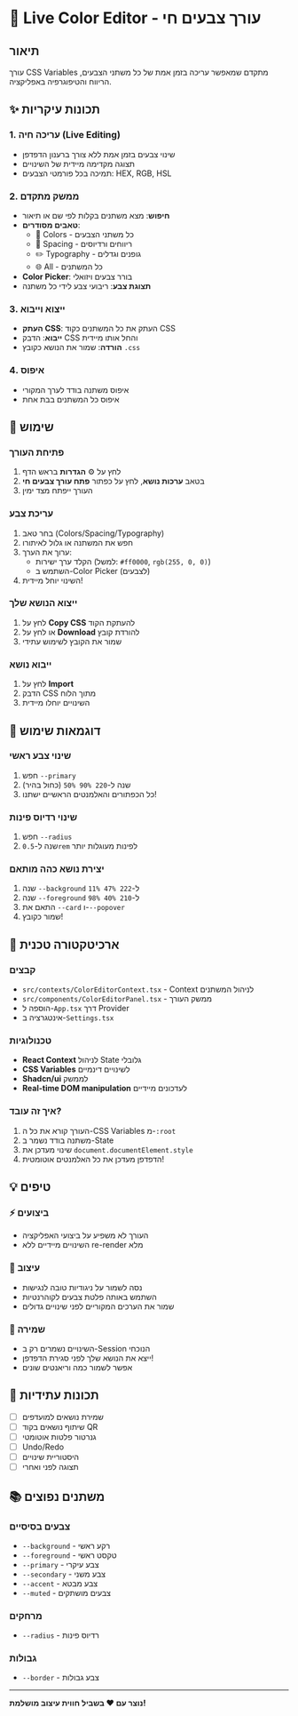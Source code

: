 # 🎨 Live Color Editor - עורך צבעים חי

## תיאור
עורך CSS Variables מתקדם שמאפשר עריכה בזמן אמת של כל משתני הצבעים, הריווח והטיפוגרפיה באפליקציה.

## ✨ תכונות עיקריות

### 1. עריכה חיה (Live Editing)
- שינוי צבעים בזמן אמת ללא צורך ברענון הדפדפן
- תצוגה מקדימה מיידית של השינויים
- תמיכה בכל פורמטי הצבעים: HEX, RGB, HSL

### 2. ממשק מתקדם
- **חיפוש**: מצא משתנים בקלות לפי שם או תיאור
- **טאבים מסודרים**:
  - 🎨 Colors - כל משתני הצבעים
  - 📏 Spacing - ריווחים ורדיוסים
  - ✏️ Typography - גופנים וגדלים
  - 🌐 All - כל המשתנים
- **Color Picker**: בורר צבעים ויזואלי
- **תצוגת צבע**: ריבועי צבע לידי כל משתנה

### 3. ייצוא וייבוא
- **העתק CSS**: העתק את כל המשתנים כקוד CSS
- **ייבוא**: הדבק CSS והחל אותו מיידית
- **הורדה**: שמור את הנושא כקובץ `.css`

### 4. איפוס
- איפוס משתנה בודד לערך המקורי
- איפוס כל המשתנים בבת אחת

## 🚀 שימוש

### פתיחת העורך
1. לחץ על ⚙️ **הגדרות** בראש הדף
2. בטאב **ערכות נושא**, לחץ על כפתור **פתח עורך צבעים חי**
3. העורך ייפתח מצד ימין

### עריכת צבע
1. בחר טאב (Colors/Spacing/Typography)
2. חפש את המשתנה או גלול לאיתורו
3. ערוך את הערך:
   - הקלד ערך ישירות (למשל: `#ff0000`, `rgb(255, 0, 0)`)
   - השתמש ב-Color Picker (לצבעים)
4. השינוי יוחל מיידית!

### ייצוא הנושא שלך
1. לחץ על **Copy CSS** להעתקת הקוד
2. או לחץ על **Download** להורדת קובץ
3. שמור את הקובץ לשימוש עתידי

### ייבוא נושא
1. לחץ על **Import**
2. הדבק CSS מתוך הלוח
3. השינויים יוחלו מיידית

## 🎯 דוגמאות שימוש

### שינוי צבע ראשי
1. חפש `--primary`
2. שנה ל-`220 90% 50%` (כחול בהיר)
3. כל הכפתורים והאלמנטים הראשיים ישתנו!

### שינוי רדיוס פינות
1. חפש `--radius`
2. שנה ל-`0.5rem` לפינות מעוגלות יותר

### יצירת נושא כהה מותאם
1. שנה `--background` ל-`222 47% 11%`
2. שנה `--foreground` ל-`210 40% 98%`
3. התאם את `--card` ו-`--popover`
4. שמור כקובץ!

## 🔧 ארכיטקטורה טכנית

### קבצים
- `src/contexts/ColorEditorContext.tsx` - Context לניהול המשתנים
- `src/components/ColorEditorPanel.tsx` - ממשק העורך
- הוספה ל-`App.tsx` דרך Provider
- אינטגרציה ב-`Settings.tsx`

### טכנולוגיות
- **React Context** לניהול State גלובלי
- **CSS Variables** לשינויים דינמיים
- **Shadcn/ui** לממשק
- **Real-time DOM manipulation** לעדכונים מיידיים

### איך זה עובד?
1. העורך קורא את כל ה-CSS Variables מ-`:root`
2. משתנה בודד נשמר ב-State
3. שינוי מעדכן את `document.documentElement.style`
4. הדפדפן מעדכן את כל האלמנטים אוטומטית!

## 💡 טיפים

### ⚡ ביצועים
- העורך לא משפיע על ביצועי האפליקציה
- השינויים מיידיים ללא re-render מלא

### 🎨 עיצוב
- נסה לשמור על ניגודיות טובה לנגישות
- השתמש באותה פלטת צבעים לקוהרנטיות
- שמור את הערכים המקוריים לפני שינויים גדולים

### 💾 שמירה
- השינויים נשמרים רק ב-Session הנוכחי
- ייצא את הנושא שלך לפני סגירת הדפדפן!
- אפשר לשמור כמה וריאנטים שונים

## 🌟 תכונות עתידיות
- [ ] שמירת נושאים למועדפים
- [ ] שיתוף נושאים בקוד QR
- [ ] גנרטור פלטות אוטומטי
- [ ] Undo/Redo
- [ ] היסטוריית שינויים
- [ ] תצוגה לפני ואחרי

## 📚 משתנים נפוצים

### צבעים בסיסיים
- `--background` - רקע ראשי
- `--foreground` - טקסט ראשי
- `--primary` - צבע עיקרי
- `--secondary` - צבע משני
- `--accent` - צבע מבטא
- `--muted` - צבעים מושתקים

### מרחקים
- `--radius` - רדיוס פינות

### גבולות
- `--border` - צבע גבולות

---

**נוצר עם ❤️ בשביל חווית עיצוב מושלמת!**
